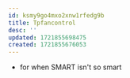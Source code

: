 ```yaml
---
id: ksmy9go4mxo2xnw1rfedg9b
title: Tpfancontrol
desc: ''
updated: 1721855698475
created: 1721855676053
---
```


- for when SMART isn't so smart